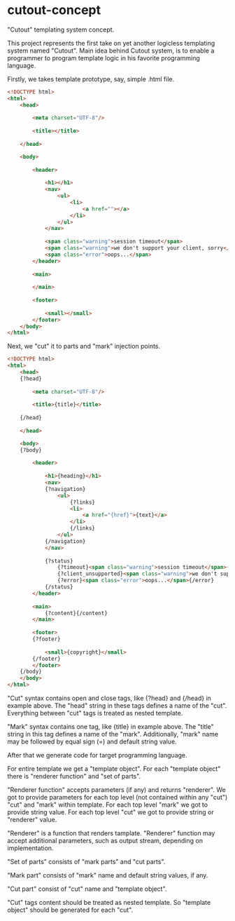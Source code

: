 # cutout-concept
"Cutout" templating system concept.

This project represents the first take on yet another logicless templating system named "Cutout".
Main idea behind Cutout system, is to enable a programmer to program template logic in his favorite programming language.

Firstly, we takes template prototype, say, simple .html file.

```html
<!DOCTYPE html>
<html>
	<head>
		
		<meta charset="UTF-8"/>
		
		<title></title>
		
	</head>

	<body>
	
		<header>
		
			<h1></h1>
			<nav>
				<ul>
					<li>
						<a href=""></a>
					</li>
				</ul>
			</nav>
			
			<span class="warning">session timeout</span>
			<span class="warning">we don't support your client, sorry</span>
			<span class="error">oops...</span>
		</header>
	
		<main>
			
		</main>
		
		<footer>
			
			<small></small>
		</footer>
	</body>
</html>
```

Next, we "cut" it to parts and "mark" injection points.

```html
<!DOCTYPE html>
<html>
	<head>
	{?head}
		
		<meta charset="UTF-8"/>
		
		<title>{title}</title>
		
	{/head}
	
	</head>

	<body>
	{?body}
	
		<header>
		
			<h1>{heading}</h1>
			<nav>
			{?navigation}
				<ul>
					{?links}
					<li>
						<a href="{href}">{text}</a>
					</li>
					{/links}
				</ul>
			{/navigation}
			</nav>
			
			{?status}
				{?timeout}<span class="warning">session timeout</span>{/timeout}
				{?client_unsupported}<span class="warning">we don't support your client, sorry</span>{/client_unsupported}
				{?error}<span class="error">oops...</span>{/error}
			{/status}
		</header>
	
		<main>
			{?content}{/content}
		</main>
		
		<footer>
		{?footer}
			
			<small>{copyright}</small>
		{/footer}
		</footer>
	{/body}
	</body>
</html>
```

"Cut" syntax contains open and close tags, like {?head} and {/head} in example above. The "head" string in these tags defines a name of the "cut". Everything between "cut" tags is treated as nested template.

"Mark" syntax contains one tag, like {title} in example above. The "title" string in this tag defines a name of the "mark".
Additionally, "mark" name may be followed by equal sign (=) and default string value.   

After that we generate code for target programming language.

For entire template we get a "template object". For each "template object" there is "renderer function" and "set of parts". 

"Renderer function" accepts parameters (if any) and returns "renderer". We got to provide parameters for each top level (not contained within any "cut") "cut" and "mark" within template. For each top level "mark" we got to provide string value. For each top level "cut" we got to provide string or "renderer" value. 

"Renderer" is a function that renders tamplate. "Renderer" function may accept additional parameters, such as output stream, depending on implementation. 

"Set of parts" consists of "mark parts" and "cut parts".

"Mark part" consists of "mark" name and default string values, if any.

"Cut part" consist of "cut" name and "template object".

"Cut" tags content should be treated as nested template. So "template object" should be generated for each "cut".
